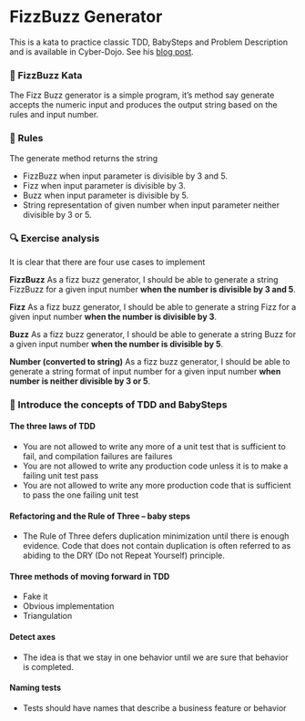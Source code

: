 # FizzBuzz Generator

This is a kata to practice classic TDD, BabySteps and Problem Description and is available in Cyber-Dojo. See his [blog post](https://codingdojo.org/kata/FizzBuzz/).

### 🥋 FizzBuzz Kata

The Fizz Buzz generator is a simple program, it’s method say generate accepts the numeric input and produces the output string based on the rules and input number.

### 📐 Rules
The generate method returns the string

- FizzBuzz when input parameter is divisible by 3 and 5.
- Fizz when input parameter is divisible by 3.
- Buzz when input parameter is divisible by 5.
- String representation of given number when input parameter neither divisible by 3 or 5.

### 🔍 Exercise analysis

It is clear that there are four use cases to implement

**FizzBuzz** As a fizz buzz generator, I should be able to generate a string FizzBuzz for a given input number **when the number is divisible by 3 and 5**.

**Fizz** As a fizz buzz generator, I should be able to generate a string Fizz for a given input number **when the number is divisible by 3**.

**Buzz** As a fizz buzz generator, I should be able to generate a string Buzz for a given input number **when the number is divisible by 5**.

**Number (converted to string)** As a fizz buzz generator, I should be able to generate a string format of input number for a given input number **when number is neither divisible by 3 or 5**.

### 🚦 Introduce the concepts of TDD and BabySteps

#### The three laws of TDD
-  You are not allowed to write any more of a unit test that is sufficient to fail, and compilation failures are failures
-  You are not allowed to write any production code unless it is to make a failing unit test pass
-  You are not allowed to write any more production code that is sufficient to pass the one failing unit test

#### Refactoring and the Rule of Three – baby steps
- The Rule of Three defers duplication minimization until there is enough evidence. Code that does not contain duplication is often referred to as abiding to the DRY (Do not Repeat Yourself) principle.


#### Three methods of moving forward in TDD
-  Fake it
-  Obvious implementation
-  Triangulation

#### Detect axes
- The idea is that we stay in one behavior until we are sure that behavior is completed.
​
#### Naming tests
- Tests should have names that describe a business feature or behavior
